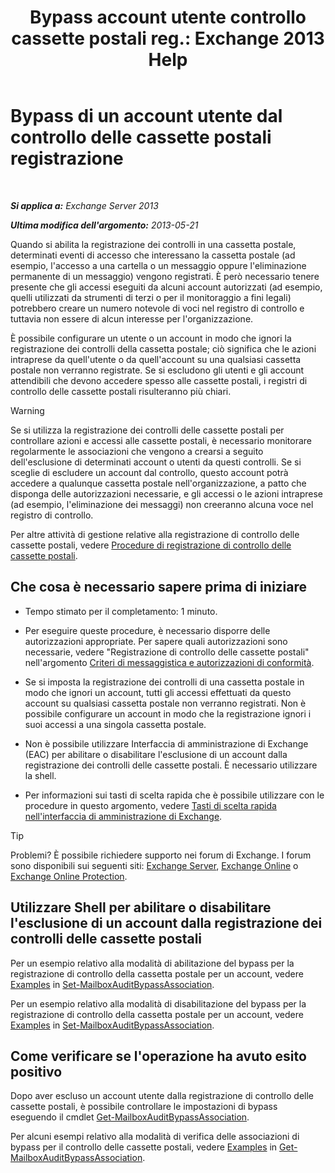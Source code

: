 ﻿---
title: 'Bypass account utente controllo cassette postali reg.: Exchange 2013 Help'
TOCTitle: Bypass di un account utente dal controllo delle cassette postali registrazione
ms:assetid: 98a87071-fe31-4b67-beb8-a73799e54df2
ms:mtpsurl: https://technet.microsoft.com/it-it/library/Ff461934(v=EXCHG.150)
ms:contentKeyID: 50481257
ms.date: 05/22/2018
mtps_version: v=EXCHG.150
ms.translationtype: MT
---

# Bypass di un account utente dal controllo delle cassette postali registrazione

 

_**Si applica a:** Exchange Server 2013_

_**Ultima modifica dell'argomento:** 2013-05-21_

Quando si abilita la registrazione dei controlli in una cassetta postale, determinati eventi di accesso che interessano la cassetta postale (ad esempio, l'accesso a una cartella o un messaggio oppure l'eliminazione permanente di un messaggio) vengono registrati. È però necessario tenere presente che gli accessi eseguiti da alcuni account autorizzati (ad esempio, quelli utilizzati da strumenti di terzi o per il monitoraggio a fini legali) potrebbero creare un numero notevole di voci nel registro di controllo e tuttavia non essere di alcun interesse per l'organizzazione.

È possibile configurare un utente o un account in modo che ignori la registrazione dei controlli della cassetta postale; ciò significa che le azioni intraprese da quell'utente o da quell'account su una qualsiasi cassetta postale non verranno registrate. Se si escludono gli utenti e gli account attendibili che devono accedere spesso alle cassette postali, i registri di controllo delle cassette postali risulteranno più chiari.


> [!WARNING]
> Se si utilizza la registrazione dei controlli delle cassette postali per controllare azioni e accessi alle cassette postali, è necessario monitorare regolarmente le associazioni che vengono a crearsi a seguito dell'esclusione di determinati account o utenti da questi controlli. Se si sceglie di escludere un account dal controllo, questo account potrà accedere a qualunque cassetta postale nell'organizzazione, a patto che disponga delle autorizzazioni necessarie, e gli accessi o le azioni intraprese (ad esempio, l'eliminazione dei messaggi) non creeranno alcuna voce nel registro di controllo.



Per altre attività di gestione relative alla registrazione di controllo delle cassette postali, vedere [Procedure di registrazione di controllo delle cassette postali](mailbox-audit-logging-procedures-exchange-2013-help.md).

## Che cosa è necessario sapere prima di iniziare

  - Tempo stimato per il completamento: 1 minuto.

  - Per eseguire queste procedure, è necessario disporre delle autorizzazioni appropriate. Per sapere quali autorizzazioni sono necessarie, vedere "Registrazione di controllo delle cassette postali" nell'argomento [Criteri di messaggistica e autorizzazioni di conformità](messaging-policy-and-compliance-permissions-exchange-2013-help.md).

  - Se si imposta la registrazione dei controlli di una cassetta postale in modo che ignori un account, tutti gli accessi effettuati da questo account su qualsiasi cassetta postale non verranno registrati. Non è possibile configurare un account in modo che la registrazione ignori i suoi accessi a una singola cassetta postale.

  - Non è possibile utilizzare Interfaccia di amministrazione di Exchange (EAC) per abilitare o disabilitare l'esclusione di un account dalla registrazione dei controlli delle cassette postali. È necessario utilizzare la shell.

  - Per informazioni sui tasti di scelta rapida che è possibile utilizzare con le procedure in questo argomento, vedere [Tasti di scelta rapida nell'interfaccia di amministrazione di Exchange](keyboard-shortcuts-in-the-exchange-admin-center-exchange-online-protection-help.md).


> [!TIP]
> Problemi? È possibile richiedere supporto nei forum di Exchange. I forum sono disponibili sui seguenti siti: <A href="https://go.microsoft.com/fwlink/p/?linkid=60612">Exchange Server</A>, <A href="https://go.microsoft.com/fwlink/p/?linkid=267542">Exchange Online</A> o <A href="https://go.microsoft.com/fwlink/p/?linkid=285351">Exchange Online Protection</A>.



## Utilizzare Shell per abilitare o disabilitare l'esclusione di un account dalla registrazione dei controlli delle cassette postali

Per un esempio relativo alla modalità di abilitazione del bypass per la registrazione di controllo della cassetta postale per un account, vedere [Examples](https://technet.microsoft.com/it-it/ff696758\(exchg.150\)#examples) in [Set-MailboxAuditBypassAssociation](https://technet.microsoft.com/it-it/library/ff696758\(v=exchg.150\)).

Per un esempio relativo alla modalità di disabilitazione del bypass per la registrazione di controllo della cassetta postale per un account, vedere [Examples](https://technet.microsoft.com/it-it/ff696758\(exchg.150\)#examples) in [Set-MailboxAuditBypassAssociation](https://technet.microsoft.com/it-it/library/ff696758\(v=exchg.150\)).

## Come verificare se l'operazione ha avuto esito positivo

Dopo aver escluso un account utente dalla registrazione di controllo delle cassette postali, è possibile controllare le impostazioni di bypass eseguendo il cmdlet [Get-MailboxAuditBypassAssociation](https://technet.microsoft.com/it-it/library/ff696741\(v=exchg.150\)).

Per alcuni esempi relativo alla modalità di verifica delle associazioni di bypass per il controllo delle cassette postali, vedere [Examples](https://technet.microsoft.com/it-it/ff696741\(exchg.150\)#examples) in [Get-MailboxAuditBypassAssociation](https://technet.microsoft.com/it-it/library/ff696741\(v=exchg.150\)).

